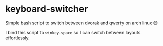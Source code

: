 # keyboard-switcher
Simple bash script to switch between dvorak and qwerty on arch linux 😊

I bind this script to `winkey-space` so I can switch between layouts effortlessly.
